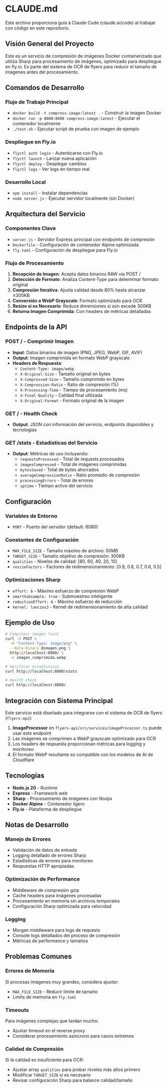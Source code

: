 # CLAUDE.md

Este archivo proporciona guía a Claude Code (claude.ai/code) al trabajar con código en este repositorio.

## Visión General del Proyecto

Este es un servicio de compresión de imágenes Docker containerizado que utiliza Sharp para procesamiento de imágenes, optimizado para despliegue en fly.io. Es parte del sistema de OCR de flyers para reducir el tamaño de imágenes antes del procesamiento.

## Comandos de Desarrollo

### Flujo de Trabajo Principal
- `docker build -t compress-image:latest .` - Construir la imagen Docker
- `docker run -p 8080:8080 compress-image:latest` - Ejecutar el contenedor localmente
- `./test.sh` - Ejecutar script de prueba con imagen de ejemplo

### Despliegue en Fly.io
- `flyctl auth login` - Autenticarse con Fly.io
- `flyctl launch` - Lanzar nueva aplicación
- `flyctl deploy` - Desplegar cambios
- `flyctl logs` - Ver logs en tiempo real

### Desarrollo Local
- `npm install` - Instalar dependencias
- `node server.js` - Ejecutar servidor localmente (sin Docker)

## Arquitectura del Servicio

### Componentes Clave
- `server.js` - Servidor Express principal con endpoints de compresión
- `Dockerfile` - Configuración de contenedor Alpine optimizada
- `fly.toml` - Configuración de despliegue para Fly.io

### Flujo de Procesamiento
1. **Recepción de Imagen**: Acepta datos binarios RAW via POST /
2. **Detección de Formato**: Analiza Content-Type para determinar formato original
3. **Compresión Iterativa**: Ajusta calidad desde 80% hasta alcanzar ≤300KB
4. **Conversión a WebP Grayscale**: Formato optimizado para OCR
5. **Resize si es Necesario**: Reduce dimensiones si aún excede 300KB
6. **Retorna Imagen Comprimida**: Con headers de métricas detalladas

## Endpoints de la API

### POST / - Comprimir Imagen
- **Input**: Datos binarios de imagen (PNG, JPEG, WebP, GIF, AVIF)
- **Output**: Imagen comprimida en formato WebP grayscale
- **Headers de Respuesta**:
  - `Content-Type: image/webp`
  - `X-Original-Size` - Tamaño original en bytes
  - `X-Compressed-Size` - Tamaño comprimido en bytes
  - `X-Compression-Ratio` - Ratio de compresión (%)
  - `X-Processing-Time` - Tiempo de procesamiento (ms)
  - `X-Final-Quality` - Calidad final utilizada
  - `X-Original-Format` - Formato original de la imagen

### GET / - Health Check
- **Output**: JSON con información del servicio, endpoints disponibles y tecnologías

### GET /stats - Estadísticas del Servicio
- **Output**: Métricas de uso incluyendo:
  - `requestsProcessed` - Total de requests procesados
  - `imagesCompressed` - Total de imágenes comprimidas
  - `bytesSaved` - Total de bytes ahorrados
  - `averageCompressionRatio` - Ratio promedio de compresión
  - `processingErrors` - Total de errores
  - `uptime` - Tiempo activo del servicio

## Configuración

### Variables de Entorno
- `PORT` - Puerto del servidor (default: 8080)

### Constantes de Configuración
- `MAX_FILE_SIZE` - Tamaño máximo de archivo: 50MB
- `TARGET_SIZE` - Tamaño objetivo de compresión: 300KB
- `qualities` - Niveles de calidad: [80, 60, 40, 20, 10]
- `resizeFactors` - Factores de redimensionamiento: [0.9, 0.8, 0.7, 0.6, 0.5]

### Optimizaciones Sharp
- `effort: 6` - Máximo esfuerzo de compresión WebP
- `smartSubsample: true` - Submuestreo inteligente
- `reductionEffort: 6` - Máximo esfuerzo de reducción
- `kernel: lanczos3` - Kernel de redimensionamiento de alta calidad

## Ejemplo de Uso

```bash
# Comprimir imagen local
curl -X POST \
  -H "Content-Type: image/png" \
  --data-binary @imagen.png \
  http://localhost:8080/ \
  -o imagen_comprimida.webp

# Verificar estadísticas
curl http://localhost:8080/stats

# Health check
curl http://localhost:8080/
```

## Integración con Sistema Principal

Este servicio está diseñado para integrarse con el sistema de OCR de flyers (`flyers-api`):

1. **ImageProcessor** en `flyers-api/src/services/imageProcessor.ts` puede usar este endpoint
2. Las imágenes se comprimen a WebP grayscale optimizado para OCR
3. Los headers de respuesta proporcionan métricas para logging y monitoreo
4. El formato WebP resultante es compatible con los modelos de AI de Cloudflare

## Tecnologías

- **Node.js 20** - Runtime
- **Express** - Framework web
- **Sharp** - Procesamiento de imágenes con libvips
- **Docker Alpine** - Contenedor ligero
- **Fly.io** - Plataforma de despliegue

## Notas de Desarrollo

### Manejo de Errores
- Validación de datos de entrada
- Logging detallado de errores Sharp
- Estadísticas de errores para monitoreo
- Respuestas HTTP apropiadas

### Optimización de Performance
- Middleware de compresión gzip
- Cache headers para imágenes procesadas
- Procesamiento en memoria sin archivos temporales
- Configuración Sharp optimizada para velocidad

### Logging
- Morgan middleware para logs de requests
- Console logs detallados del proceso de compresión
- Métricas de performance y tamaños

## Problemas Comunes

### Errores de Memoria
Si procesas imágenes muy grandes, considera ajustar:
- `MAX_FILE_SIZE` - Reducir límite de tamaño
- Limits de memoria en `fly.toml`

### Timeouts
Para imágenes complejas que tardan mucho:
- Ajustar timeout en el reverse proxy
- Considerar procesamiento asíncrono para casos extremos

### Calidad de Compresión
Si la calidad es insuficiente para OCR:
- Ajustar array `qualities` para probar niveles más altos primero
- Modificar `TARGET_SIZE` si es necesario
- Revisar configuración Sharp para balance calidad/tamaño